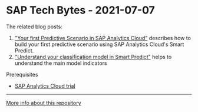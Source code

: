 # SAP Tech Bytes - 2021-07-07

The related blog posts:
1. ["Your first Predictive Scenario in SAP Analytics Cloud"](https://blogs.sap.com/2021/07/09/first-predictive-scenario-sac-kaggle-titanic/) describes how to build your first predictive scenario using SAP Analytics Cloud's Smart Predict.
2. ["Understand your classification model in Smart Predict"](https://blogs.sap.com/2021/07/16/sap-tech-bytes-understand-classification-ml-model-in-smart-predict-kaggle-titanic/) helps to understand the main model indicators

Prerequisites
* [SAP Analytics Cloud trial](https://saphanajourney.com/sap-analytics-cloud/trial/)

---

[More info about this repository](https://github.com/SAP-samples/sap-tech-bytes)

